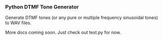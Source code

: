 ### Python DTMF Tone Generator

Generate DTMF tones (or any pure or multiple frequency sinusoidal tones) to WAV files.

More docs coming soon.  Just check out test.py for now.
